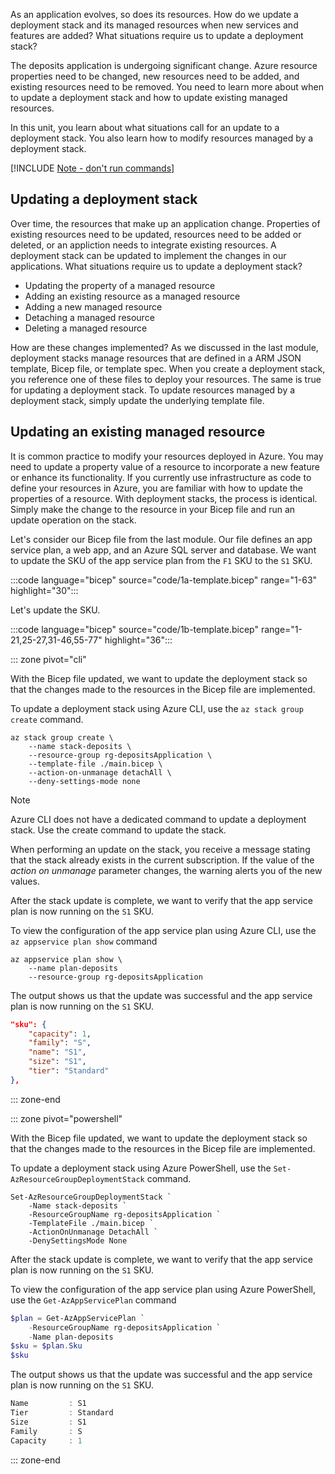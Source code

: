 As an application evolves, so does its resources. How do we update a deployment stack and its managed resources when new services and features are added? What situations require us to update a deployment stack?

The deposits application is undergoing significant change. Azure resource properties need to be changed, new resources need to be added, and existing resources need to be removed. You need to learn more about when to update a deployment stack and how to update existing managed resources.

In this unit, you learn about what situations call for an update to a deployment stack. You also learn how to modify resources managed by a deployment stack.

[!INCLUDE [Note - don't run commands](../../../includes/dont-run-commands.md)]

## Updating a deployment stack

Over time, the resources that make up an application change. Properties of existing resources need to be updated, resources need to be added or deleted, or an appliction needs to integrate existing resources. A deployment stack can be updated to implement the changes in our applications. What situations require us to update a deployment stack?

- Updating the property of a managed resource
- Adding an existing resource as a managed resource
- Adding a new managed resource
- Detaching a managed resource
- Deleting a managed resource

How are these changes implemented? As we discussed in the last module, deployment stacks manage resources that are defined in a ARM JSON template, Bicep file, or template spec. When you create a deployment stack, you reference one of these files to deploy your resources. The same is true for updating a deployment stack. To update resources managed by a deployment stack, simply update the underlying template file.

## Updating an existing managed resource

It is common practice to modify your resources deployed in Azure. You may need to update a property value of a resource to incorporate a new feature or enhance its functionality. If you currently use infrastructure as code to define your resources in Azure, you are familiar with how to update the properties of a resource. With deployment stacks, the process is identical. Simply make the change to the resource in your Bicep file and run an update operation on the stack.

Let's consider our Bicep file from the last module. Our file defines an app service plan, a web app, and an Azure SQL server and database. We want to update the SKU of the app service plan from the `F1` SKU to the `S1` SKU.

:::code language="bicep" source="code/1a-template.bicep" range="1-63" highlight="30":::

Let's update the SKU.

:::code language="bicep" source="code/1b-template.bicep" range="1-21,25-27,31-46,55-77" highlight="36":::

::: zone pivot="cli"

With the Bicep file updated, we want to update the deployment stack so that the changes made to the resources in the Bicep file are implemented.

To update a deployment stack using Azure CLI, use the `az stack group create` command.

```azurecli
az stack group create \
    --name stack-deposits \
    --resource-group rg-depositsApplication \
    --template-file ./main.bicep \
    --action-on-unmanage detachAll \
    --deny-settings-mode none
```

> [!NOTE]
> Azure CLI does not have a dedicated command to update a deployment stack. Use the create command to update the stack.

When performing an update on the stack, you receive a message stating that the stack already exists in the current subscription. If the value of the _action on unmanage_ parameter changes, the warning alerts you of the new values.

After the stack update is complete, we want to verify that the app service plan is now running on the `S1` SKU.

To view the configuration of the app service plan using Azure CLI, use the `az appservice plan show` command

```azurecli
az appservice plan show \
    --name plan-deposits
    --resource-group rg-depositsApplication
```

The output shows us that the update was successful and the app service plan is now running on the `S1` SKU.

```json
"sku": {
    "capacity": 1,
    "family": "S",
    "name": "S1",
    "size": "S1",
    "tier": "Standard"
},
```

::: zone-end

::: zone pivot="powershell"

With the Bicep file updated, we want to update the deployment stack so that the changes made to the resources in the Bicep file are implemented.

To update a deployment stack using Azure PowerShell, use the `Set-AzResourceGroupDeploymentStack` command.

```azurepowershell
Set-AzResourceGroupDeploymentStack `
    -Name stack-deposits `
    -ResourceGroupName rg-depositsApplication `
    -TemplateFile ./main.bicep `
    -ActionOnUnmanage DetachAll `
    -DenySettingsMode None
```

After the stack update is complete, we want to verify that the app service plan is now running on the `S1` SKU.

To view the configuration of the app service plan using Azure PowerShell, use the `Get-AzAppServicePlan` command

```powershell
$plan = Get-AzAppServicePlan `
    -ResourceGroupName rg-depositsApplication `
    -Name plan-deposits
$sku = $plan.Sku
$sku
```

The output shows us that the update was successful and the app service plan is now running on the `S1` SKU.

```powershell
Name         : S1
Tier         : Standard
Size         : S1
Family       : S
Capacity     : 1
```

::: zone-end
